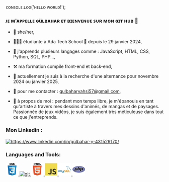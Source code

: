 ᴄᴏɴꜱᴏʟᴇ.ʟᴏɢ('ʜᴇʟʟᴏ ᴡᴏʀʟᴅ!');

<h3> ᴊᴇ ᴍ'ᴀᴘᴘᴇʟʟᴇ ɢüʟʙᴀʜᴀʀ ᴇᴛ ʙɪᴇɴᴠᴇɴᴜᴇ ꜱᴜʀ ᴍᴏɴ ɢɪᴛ ʜᴜʙ 🎈</h3>

- 🍉 she/her,

- 👩🏻‍🎓 étudiante à Ada Tech School 🏫 depuis le 29 janvier 2024,
  
- 🍃 j'apprends plusieurs langages comme : JavaScript, HTML, CSS, Python, SQL, PHP...,
  
- ⚒️ ma formation compile front-end et back-end,

- 🚀 actuellement je suis à la recherche d'une alternance pour novembre 2024 ou janvier 2025,
  
- 💌 pour me contacter : gulbaharyahsi57@gmail.com,
  
- 🎨 à propos de moi : pendant mon temps libre, je m'épanouis en tant qu'artiste à travers mes dessins d'animés, de mangas et de paysages. Passionnée de jeux vidéos, je suis également très méticuleuse dans tout ce que j'entreprends.

<h3 align="left">Mon Linkedin :</h3>
<p align="left">
<a href="https://linkedin.com/in/https://www.linkedin.com/in/gülbahar-y-431529170/" target="blank"><img align="center" src="https://raw.githubusercontent.com/rahuldkjain/github-profile-readme-generator/master/src/images/icons/Social/linked-in-alt.svg" alt="https://www.linkedin.com/in/gülbahar-y-431529170/" height="30" width="40" /></a>
</p>

<h3 align="left">Languages and Tools:</h3>
<p align="left"> <a href="https://www.w3schools.com/css/" target="_blank" rel="noreferrer"> <img src="https://raw.githubusercontent.com/devicons/devicon/master/icons/css3/css3-original-wordmark.svg" alt="css3" width="40" height="40"/> </a> <a href="https://git-scm.com/" target="_blank" rel="noreferrer"> <img src="https://www.vectorlogo.zone/logos/git-scm/git-scm-icon.svg" alt="git" width="40" height="40"/> </a> <a href="https://www.w3.org/html/" target="_blank" rel="noreferrer"> <img src="https://raw.githubusercontent.com/devicons/devicon/master/icons/html5/html5-original-wordmark.svg" alt="html5" width="40" height="40"/> </a> <a href="https://developer.mozilla.org/en-US/docs/Web/JavaScript" target="_blank" rel="noreferrer"> <img src="https://raw.githubusercontent.com/devicons/devicon/master/icons/javascript/javascript-original.svg" alt="javascript" width="40" height="40"/> </a> <a href="https://www.mysql.com/" target="_blank" rel="noreferrer"> <img src="https://raw.githubusercontent.com/devicons/devicon/master/icons/mysql/mysql-original-wordmark.svg" alt="mysql" width="40" height="40"/> </a> <a href="https://www.php.net" target="_blank" rel="noreferrer"> <img src="https://raw.githubusercontent.com/devicons/devicon/master/icons/php/php-original.svg" alt="php" width="40" height="40"/> </a> </p>





